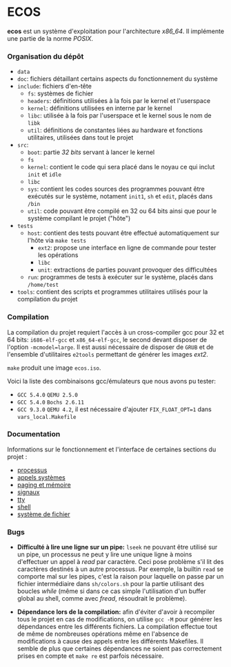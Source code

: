 # ECOS

__ecos__ est un système d'exploitation pour l'architecture *x86_64*.
Il implémente une partie de la norme *POSIX*.

### Organisation du dépôt

 - `data`
 - `doc`: fichiers détaillant certains aspects du fonctionnement
   du système
 - `include`: fichiers d'en-tête
   - `fs`: systèmes de fichier
   - `headers`: définitions utilisées à la fois par le kernel et l'userspace
   - `kernel`: définitions utilisées en interne par le kernel
   - `libc`: utilisée à la fois par l'userspace et le kernel sous le nom de
     `libk`
   - `util`: définitions de constantes liées au hardware et fonctions utilitaires,
     utilisées dans tout le projet
 - `src`:
   - `boot`: partie *32 bits* servant à lancer le kernel
   - `fs`
   - `kernel`: contient le code qui sera placé dans le noyau ce qui inclut
     `init` et `idle`
   - `libc`
   - `sys`: contient les codes sources des programmes pouvant être exécutés sur
     le système, notament `init1`, `sh` et `edit`, placés dans `/bin`
   - `util`: code pouvant être compilé en 32 ou 64 bits ainsi que pour le
     système compilant le projet ("hôte")
 - `tests`
   - `host`: contient des tests pouvant être effectué automatiquement sur
     l'hôte via `make tests`
     - `ext2`: propose une interface en ligne de commande pour tester les
       opérations
     - `libc`
     - `unit`: extractions de parties pouvant provoquer des difficultées
   - `run`: programmes de tests à exécuter sur le système, placés dans
     `/home/test`
 - `tools`: contient des scripts et programmes utilitaires utilisés pour la
   compilation du projet

### Compilation

La compilation du projet requiert l'accès à un cross-compiler gcc pour 32 et
64 bits: `i686-elf-gcc` et `x86_64-elf-gcc`, le second devant disposer de
l'option `-mcmodel=large`.
Il est aussi nécessaire de disposer de `GRUB` et de l'ensemble d'utilitaires
`e2tools` permettant de générer les images *ext2*.

`make` produit une image `ecos.iso`.

Voici la liste des combinaisons gcc/émulateurs que nous avons pu tester:

 - `GCC 5.4.0` `QEMU 2.5.0`
 - `GCC 5.4.0` `Bochs 2.6.11`
 - `GCC 9.3.0` `QEMU 4.2`, il est nécessaire d'ajouter `FIX_FLOAT_OPT=1`
   dans `vars_local.Makefile`

### Documentation

Informations sur le fonctionnement et l'interface de certaines sections du
projet :

 - [processus](./doc/proc.md)
 - [appels systèmes](./doc/syscall.md)
 - [paging et mémoire](./doc/paging.md)
 - [signaux](./doc/signal.md)
 - [tty](./doc/tty.md)
 - [shell](./doc/sh.md)
 - [système de fichier](./doc/fs.md)

### Bugs

 - __Difficulté à lire une ligne sur un pipe:__ `lseek` ne pouvant être
   utilisé sur un pipe, un processus ne peut y lire une unique ligne à moins
   d'effectuer un appel à *read* par caractère.
   Ceci pose problème s'il lit des caractères destinés à un autre processus.
   Par exemple, la builtin `read` se comporte mal sur les pipes,
   c'est la raison pour laquelle on passe par un fichier intermédiaire
   dans `sh/colors.sh` pour la partie utilisant des boucles *while*
   (même si dans ce cas simple l'utilisation d'un buffer global au shell,
   comme avec *fread*, résoudrait le problème).

 - __Dépendance lors de la compilation:__ afin d'éviter d'avoir à recompiler
   tous le projet en cas de modifications, on utilise `gcc -M` pour générer
   les dépendances entre les différents fichiers.
   La compilation effectue tout de même de nombreuses opérations même en
   l'absence de modifications à cause des appels entre les différents
   Makefiles.
   Il semble de plus que certaines dépendances ne soient pas correctement
   prises en compte et `make re` est parfois nécessaire.
